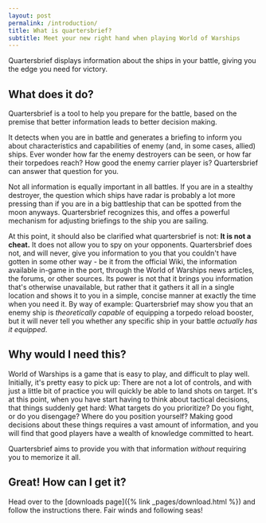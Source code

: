 ```yaml
---
layout: post
permalink: /introduction/
title: What is quartersbrief?
subtitle: Meet your new right hand when playing World of Warships
---
```

Quartersbrief displays information about the ships in your battle, giving you the edge you need for victory. 

## What does it do?

Quartersbrief is a tool to help you prepare for the battle, based on the premise that better information leads to better decision making. 

It detects when you are in battle and generates a briefing to inform you about characteristics and capabilities of enemy (and, in some cases, allied) ships. Ever wonder how far the enemy destroyers can be seen, or how far their torpedoes reach? How good the enemy carrier player is? Quartersbrief can answer that question for you. 

Not all information is equally important in all battles. If you are in a stealthy destroyer, the question which ships have radar is probably a lot more pressing than if you are in a big battleship that can be spotted from the moon anyways. Quartersbrief recognizes this, and offes a powerful mechanism for adjusting briefings to the ship you are sailing. 

At this point, it should also be clarified what quartersbrief is not: **It is not a cheat.** It does not allow you to spy on your opponents. Quartersbrief does not, and will never, give you information to you that you couldn't have gotten in some other way - be it from the official Wiki, the information available in-game in the port, through the World of Warships news articles, the forums, or other sources. Its power is not that it brings you information that's otherwise unavailable, but rather that it gathers it all in a single location and shows it to you in a simple, concise manner at exactly the time when you need it. By way of example: Quartersbrief may show you that an enemy ship is _theoretically capable_ of equipping a torpedo reload booster, but it will never tell you whether any specific ship in your battle _actually has it equipped_.

## Why would I need this?

World of Warships is a game that is easy to play, and difficult to play well. Initially, it's pretty easy to pick up: There are not a lot of controls, and with just a little bit of practice you will quickly be able to land shots on target. It's at this point, when you have start having to think about tactical decisions, that things suddenly get hard: What targets do you prioritize? Do you fight, or do you disengage? Where do you position yourself? Making good decisions about these things requires a vast amount of information, and you will find that good players have a wealth of knowledge committed to heart. 

Quartersbrief aims to provide you with that information _without_ requiring you to memorize it all.

## Great! How can I get it?

Head over to the [downloads page]({% link _pages/download.html %}) and follow the instructions there. Fair winds and following seas!

